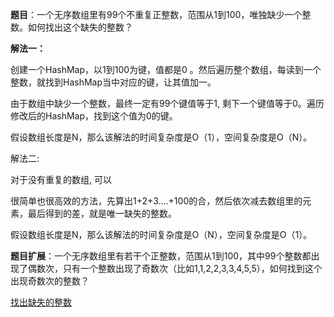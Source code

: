 **题目**：一个无序数组里有99个不重复正整数，范围从1到100，唯独缺少一个整数。如何找出这个缺失的整数？



**解法一：**

创建一个HashMap，以1到100为键，值都是0 。然后遍历整个数组，每读到一个整数，就找到HashMap当中对应的键，让其值加一。

由于数组中缺少一个整数，最终一定有99个键值等于1, 剩下一个键值等于0。遍历修改后的HashMap，找到这个值为0的键。

假设数组长度是N，那么该解法的时间复杂度是O（1），空间复杂度是O（N）。



解法二:

对于没有重复的数组, 可以

很简单也很高效的方法，先算出1+2+3....+100的合，然后依次减去数组里的元素，最后得到的差，就是唯一缺失的整数。

假设数组长度是N，那么该解法的时间复杂度是O（N），空间复杂度是O（1）。



**题目扩展**：一个无序数组里有若干个正整数，范围从1到100，其中99个整数都出现了偶数次，只有一个整数出现了奇数次（比如1,1,2,2,3,3,4,5,5），如何找到这个出现奇数次的整数？





[找出缺失的整数](https://mp.weixin.qq.com/s?__biz=MzIxMjE5MTE1Nw==&mid=2653189951&idx=1&sn=0181c95484b67d108672235b14e5ebbb&chksm=8c9905e5bbee8cf3362ccc4c7e091caa18b5783183ce4475b6f011c09c1cb03847ea4cb5220c&scene=21#wechat_redirect)







